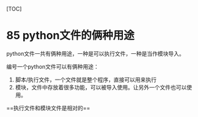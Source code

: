 [TOC]

# 85 python文件的俩种用途

python文件一共有俩种用途，一种是可以执行文件，一种是当作模块导入。

编号一个python文件可以有俩种用途：

1. 脚本/执行文件，一个文件就是整个程序，直接可以用来执行
2. 模块，文件中存放着很多功能，可以被导入使用。让另外一个文件也可以使用。

==执行文件和模块文件是相对的==